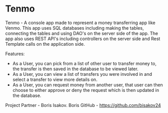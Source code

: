 # Tenmo

Tenmo - A console app made to represent a money transferring app like Venmo. 
This app uses SQL databases including making the tables, connecting the tables and using DAO's on the server side of the app. 
The app also uses REST API's including controllers on the server side and Rest Template calls on the application side. 

Features: 
- As a User, you can pick from a list of other user to transfer money to, the transfer is then saved in the database to be viewed later. 
- As a User, you can view a list of transfers you were involved in and select a transfer to view more details on. 
- As a User, you can request money from another user, that user can then choose to either approve or deny the request which is then updated in the database. 

Project Partner - Boris Isakov. 
Boris GitHub - https://github.com/bisakov24
